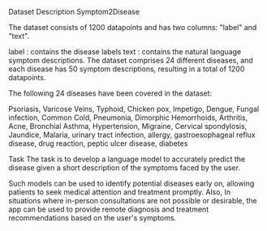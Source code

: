 Dataset Description
Symptom2Disease

The dataset consists of 1200 datapoints and has two columns: "label" and "text".

label : contains the disease labels
text : contains the natural language symptom descriptions.
The dataset comprises 24 different diseases, and each disease has 50 symptom descriptions, resulting in a total of 1200 datapoints.

The following 24 diseases have been covered in the dataset:

Psoriasis, Varicose Veins, Typhoid, Chicken pox, Impetigo, Dengue, Fungal infection, Common Cold, Pneumonia, Dimorphic Hemorrhoids, Arthritis, Acne, Bronchial Asthma, Hypertension, Migraine, Cervical spondylosis, Jaundice, Malaria, urinary tract infection, allergy, gastroesophageal reflux disease, drug reaction, peptic ulcer disease, diabetes

Task
The task is to develop a language model to accurately predict the disease given a short description of the symptoms faced by the user.

Such models can be used to identify potential diseases early on, allowing patients to seek medical attention and treatment promptly. Also, In situations where in-person consultations are not possible or desirable, the app can be used to provide remote diagnosis and treatment recommendations based on the user's symptoms.
